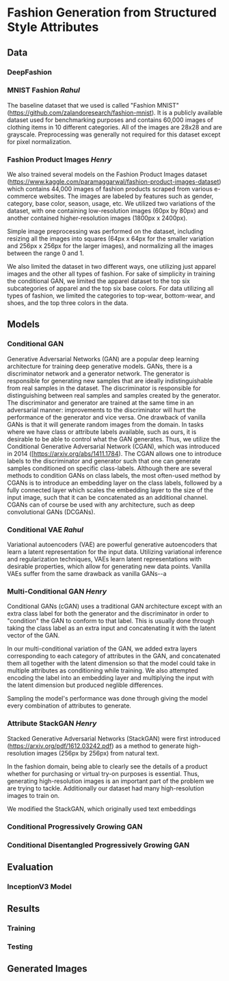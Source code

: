 # Fashion Generation from Structured Style Attributes

## Data 

### DeepFashion 

### MNIST Fashion  *Rahul*

The baseline dataset that we used is called "Fashion MNIST" (https://github.com/zalandoresearch/fashion-mnist). It is a publicly available dataset used for benchmarking purposes and contains 60,000 images of clothing items in 10 different categories. All of the images are 28x28 and are grayscale. Preprocessing was generally not required for this dataset except for pixel normalization. 

### Fashion Product Images *Henry*

We also trained several models on the Fashion Product Images dataset (https://www.kaggle.com/paramaggarwal/fashion-product-images-dataset) which contains 44,000 images of fashion products scraped from various e-commerce websites. The images are labeled by features such as gender, category, base color, season, usage, etc. We utilized two variations of the dataset, with one containing low-resolution images (60px by 80px) and another contained higher-resolution images (1800px x 2400px).

Simple image preprocessing was performed on the dataset, including resizing all the images into squares (64px x 64px for the smaller variation and 256px x 256px for the larger images), and normalizing all the images between the range 0 and 1.

We also limited the dataset in two different ways, one utilizing just apparel images and the other all types of fashion. For sake of simplicity in training the conditional GAN, we limited the apparel dataset to the top six subcategories of apparel and the top six base colors. For data utilizing all types of fashion, we limited the categories to top-wear, bottom-wear, and shoes, and the top three colors in the data.

## Models

### Conditional GAN

Generative Adversarial Networks (GAN) are a popular deep learning architecture for training deep generative models. GANs, there is a discriminator network and a generator network. The generator is responsible for generating new samples that are ideally indistinguishable from real samples in the dataset. The discriminator is responsible for distinguishing between real samples and samples created by the generator. The discriminator and generator are trained at the same time in an adversarial manner: improvements to the discriminator will hurt the performance of the generator and vice versa. One drawback of vanilla GANs is that it will generate random images from the domain. In tasks where we have class or attribute labels available, such as ours, it is desirable to be able to control what the GAN generates. Thus, we utilize the Conditional Generative Adversarial Network (CGAN), which was introduced in 2014 ([https://arxiv.org/abs/1411.1784). The CGAN allows one to introduce labels to the discriminator and generator such that one can generate samples conditioned on specific class-labels. Although there are several methods to condition GANs on class labels, the most often-used method by  CGANs is to introduce an embedding layer on the class labels, followed by a fully connected layer which scales the embedding layer to the size of the input image, such that it can be concatenated as an additional channel. CGANs can of course be used with any architecture, such as deep convolutional GANs (DCGANs). 

### Conditional VAE *Rahul*

Variational autoencoders (VAE) are powerful generative autoencoders that learn a latent representation for the input data. Utilizing variational inference and regularization techniques, VAEs learn latent representations with desirable properties, which allow for generating new data points. Vanilla VAEs suffer from the same drawback as vanilla GANs--a 

### Multi-Conditional GAN *Henry*
Conditional GANs (cGAN) uses a traditional GAN architecture except with an extra class label for both the generator and the discriminator in order to "condition" the GAN to conform to that label. This is usually done through taking the class label as an extra input and concatenating it with the latent vector of the GAN.

In our multi-conditional variation of the GAN, we added extra layers corresponding to each category of attributes in the GAN, and concatenated them all together with the latent dimension so that the model could take in multiple attributes as conditioning while training. We also attempted encoding the label into an embedding layer and multiplying the input with the latent dimension but produced neglible differences.

 Sampling the model's performance was done through giving the model every combination of attributes to generate.

### Attribute StackGAN *Henry*
Stacked Generative Adversarial Networks (StackGAN) were first introduced (https://arxiv.org/pdf/1612.03242.pdf) as a method to generate high-resolution images (256px by 256px) from natural text. 

In the fashion domain, being able to clearly see the details of a product whether for purchasing or virtual try-on purposes is essential. Thus, generating high-resolution images is an important part of the problem we are trying to tackle. Additionally our dataset had many high-resolution images to train on. 

We modified the StackGAN, which originally used text embeddings


### Conditional Progressively Growing GAN

### Conditional Disentangled Progressively Growing GAN

## Evaluation

### InceptionV3 Model


## Results

### Training

### Testing

## Generated Images
<!--stackedit_data:
eyJwcm9wZXJ0aWVzIjoiZXh0ZW5zaW9uczpcbiAgcHJlc2V0Oi
BnZm1cbiAga2F0ZXg6XG4gICAgZW5hYmxlZDogdHJ1ZVxuIiwi
aGlzdG9yeSI6WzczNjAyNDY1NiwxNDMyMDkyNDI4LC03OTQ1Mz
k5MzcsMTYzOTk0Nzc3NiwxNTAzMDkyOTE2LDMyODk3Nzk0OCwt
MTQwNzMzNDksLTEyNzQ5ODkzNjgsOTA2ODc5ODQzLC0xOTE4OT
g2NjYxLDE2NTExMjk1MTYsLTg2NzQyMTA3NSw5Njg3ODkyMjAs
MTY4Mjg5NDUxNSwtMTE0NTQ2OTgwMSwxMTM5NTY3NTc3LDUzNz
AxMzY0N119
-->